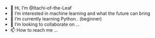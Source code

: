 - 👋 Hi, I’m @Itachi-of-the-Leaf
- 👀 I’m interested in machine learning and what the future can bring
- 🌱 I’m currently learning Python.. (beginner)
- 💞️ I’m looking to collaborate on ...
- 📫 How to reach me ...

<!---
Itachi-of-the-Leaf/Itachi-of-the-Leaf is a ✨ special ✨ repository because its `README.md` (this file) appears on your GitHub profile.
You can click the Preview link to take a look at your changes.
--->
